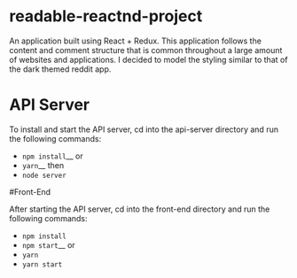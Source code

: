 # readable-reactnd-project

An application built using React + Redux. This application follows the content and comment structure that is common throughout a large amount of websites and applications. I decided to model the styling similar to that of the dark themed reddit app.


# API Server

To install and start the API server, cd into the api-server directory and run the following commands:

* `npm install`__
or
* `yarn`__
then
* `node server`

#Front-End

After starting the API server, cd into the front-end directory and run the following commands:

* `npm install`
* `npm start`__
or
* `yarn`
* `yarn start`
